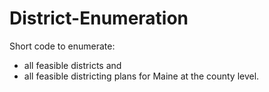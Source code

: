 # District-Enumeration
Short code to enumerate:
 - all feasible districts and 
 - all feasible districting plans
for Maine at the county level.

